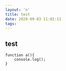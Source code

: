 ```yaml
---
layout: 'n'
title: test
date: 2020-09-03 11:02:11
tags:
---
```


## test

```
function a(){
    console.log();
}
```